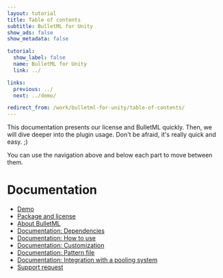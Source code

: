 ```yaml
---
layout: tutorial
title: Table of contents
subtitle: BulletML for Unity
show_ads: false
show_metadata: false

tutorial:
  show_label: false
  name: BulletML for Unity
  link: ../

links:
  previous: ../
  next: ../demo/

redirect_from: /work/bulletml-for-unity/table-of-contents/
---
```


This documentation presents our license and BulletML quickly. Then, we will dive deeper into the plugin usage. Don't be afraid, it's really quick and easy. ;)

You can use the navigation above and below each part to move between them.

# Documentation

* [Demo](../demo/)
* [Package and license](../package-and-license/)
* [About BulletML](../about/)
* [Documentation: Dependencies](../dependencies/)
* [Documentation: How to use](../how-to-use/)
* [Documentation: Customization](../customization/)
* [Documentation: Pattern file](../pattern-file/)
* [Documentation: Integration with a pooling system](../pooling/)
* [Support request](../support/)
